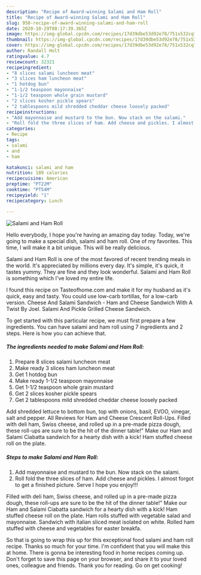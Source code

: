 ```yaml
---
description: "Recipe of Award-winning Salami and Ham Roll"
title: "Recipe of Award-winning Salami and Ham Roll"
slug: 950-recipe-of-award-winning-salami-and-ham-roll
date: 2020-10-29T08:17:39.365Z
image: https://img-global.cpcdn.com/recipes/17d39dbe53d92e78/751x532cq70/salami-and-ham-roll-recipe-main-photo.jpg
thumbnail: https://img-global.cpcdn.com/recipes/17d39dbe53d92e78/751x532cq70/salami-and-ham-roll-recipe-main-photo.jpg
cover: https://img-global.cpcdn.com/recipes/17d39dbe53d92e78/751x532cq70/salami-and-ham-roll-recipe-main-photo.jpg
author: Randall Holt
ratingvalue: 4.7
reviewcount: 32321
recipeingredient:
- "8 slices salami luncheon meat"
- "3 slices ham luncheon meat"
- "1 hotdog bun"
- "1-1/2 teaspoon mayonnaise"
- "1-1/2 teaspoon whole grain mustard"
- "2 slices kosher pickle spears"
- "2 tablespoons mild shredded cheddar cheese loosely packed"
recipeinstructions:
- "Add mayonnaise and mustard to the bun. Now stack on the salami."
- "Roll fold the three slices of ham. Add cheese and pickles. I almost forgot to get a finished picture. Serve I hope you enjoy!!!"
categories:
- Recipe
tags:
- salami
- and
- ham

katakunci: salami and ham 
nutrition: 189 calories
recipecuisine: American
preptime: "PT22M"
cooktime: "PT54M"
recipeyield: "1"
recipecategory: Lunch

---
```



![Salami and Ham Roll](https://img-global.cpcdn.com/recipes/17d39dbe53d92e78/751x532cq70/salami-and-ham-roll-recipe-main-photo.jpg)

Hello everybody, I hope you're having an amazing day today. Today, we're going to make a special dish, salami and ham roll. One of my favorites. This time, I will make it a bit unique. This will be really delicious.

Salami and Ham Roll is one of the most favored of recent trending meals in the world. It's appreciated by millions every day. It's simple, it's quick, it tastes yummy. They are fine and they look wonderful. Salami and Ham Roll is something which I've loved my entire life.

I found this recipe on Tasteofhome.com and make it for my husband as it&#39;s quick, easy and tasty. You could use low-carb tortillas, for a low-carb version. Cheese And Salami Sandwich - Ham and Cheese Sandwich With A Twist By Joel. Salami And Pickle Grilled Cheese Sandwich.


To get started with this particular recipe, we must first prepare a few ingredients. You can have salami and ham roll using 7 ingredients and 2 steps. Here is how you can achieve that.

<!--inarticleads1-->

##### The ingredients needed to make Salami and Ham Roll:

1. Prepare 8 slices salami luncheon meat
1. Make ready 3 slices ham luncheon meat
1. Get 1 hotdog bun
1. Make ready 1-1/2 teaspoon mayonnaise
1. Get 1-1/2 teaspoon whole grain mustard
1. Get 2 slices kosher pickle spears
1. Get 2 tablespoons mild shredded cheddar cheese loosely packed


Add shredded lettuce to bottom bun, top with onions, basil, EVOO, vinegar, salt and pepper. All Reviews for Ham and Cheese Crescent Roll-Ups. Filled with deli ham, Swiss cheese, and rolled up in a pre-made pizza dough, these roll-ups are sure to be the hit of the dinner table!&#34; Make our Ham and Salami Ciabatta sandwich for a hearty dish with a kick! Ham stuffed cheese roll on the plate. 

<!--inarticleads2-->

##### Steps to make Salami and Ham Roll:

1. Add mayonnaise and mustard to the bun. Now stack on the salami.
1. Roll fold the three slices of ham. Add cheese and pickles. I almost forgot to get a finished picture. Serve I hope you enjoy!!!


Filled with deli ham, Swiss cheese, and rolled up in a pre-made pizza dough, these roll-ups are sure to be the hit of the dinner table!&#34; Make our Ham and Salami Ciabatta sandwich for a hearty dish with a kick! Ham stuffed cheese roll on the plate. Ham rolls stuffed with vegetable salad and mayonnaise. Sandwich with italian sliced meat isolated on white. Rolled ham stuffed with cheese and vegetables for easter breakfa. 

So that is going to wrap this up for this exceptional food salami and ham roll recipe. Thanks so much for your time. I'm confident that you will make this at home. There is gonna be interesting food in home recipes coming up. Don't forget to save this page on your browser, and share it to your loved ones, colleague and friends. Thank you for reading. Go on get cooking!
